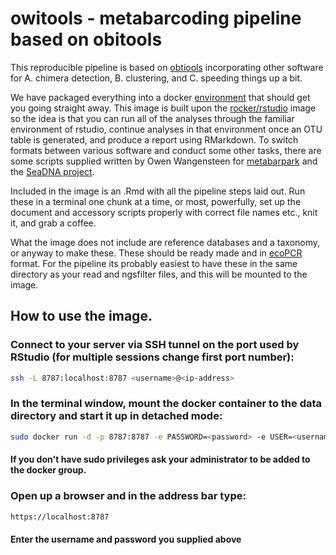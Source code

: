 # owitools - metabarcoding pipeline based on obitools

This reproducible pipeline is based on [obtiools](https://git.metabarcoding.org/obitools/obitools/wikis/home) incorporating other software for A. chimera detection, B. clustering, and C. speeding things up a bit. 

We have packaged everything into a docker [environment](https://hub.docker.com/r/baillicharles/owitools/) that should get you going straight away. This image is built upon the [rocker/rstudio](https://hub.docker.com/r/rocker/rstudio) image so the idea is that you can run all of the analyses through the familiar environment of rstudio, continue analyses in that environment once an OTU table is generated, and produce a report using RMarkdown. To switch formats between various software and conduct some other tasks, there are some scripts supplied written by Owen Wangensteen for [metabarpark](https://github.com/metabarpark) and the [SeaDNA project](https://github.com/boopsboops/reference-libraries). 

Included in the image is an .Rmd with all the pipeline steps laid out. Run these in a terminal one chunk at a time, or most, powerfully, set up the document and accessory scripts properly with correct file names etc., knit it, and grab a coffee.    

What the image does not include are reference databases and a taxonomy, or anyway to make these. These should be ready made and in [ecoPCR](https://pythonhosted.org/OBITools/scripts/ecoPCR.html) format. For the pipeline its probably easiest to have these in the same directory as your read and ngsfilter files, and this will be mounted to the image.  


## How to use the image.
### Connect to your server via SSH tunnel on the port used by RStudio (for multiple sessions change first port number):
```bash
ssh -L 8787:localhost:8787 <username>@<ip-address>
```
### In the terminal window, mount the docker container to the data directory and start it up in detached mode:
```bash
sudo docker run -d -p 8787:8787 -e PASSWORD=<password> -e USER=<username>  -v /PATH/TO/DATA/FILES:/home/<username>/working --name <name-of-analysis> bailliecharles/owitools
```
#### If you don't have sudo privileges ask your administrator to be added to the docker group.

### Open up a browser and in the address bar type:
```html
https://localhost:8787
```
#### Enter the username and password you supplied above
